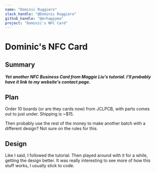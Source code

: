 ```yaml
---
name: "Dominic Ruggiero"
slack_handle: "@Dominic Ruggiero"
github_handle: "@mrhappyma"
project: "Dominic's NFC Card"
---
```


# Dominic's NFC Card

## Summary

##### Yet another NFC Business Card from Maggie Liu's tutorial. I'll probably have it link to my website's contact page.

## Plan

Order 10 boards (or are they cards now) from JCLPCB, with parts comes out to just under. Shipping is ~$15.

Then probably use the rest of the money to make another batch with a different design? Not sure on the rules for this.

## Design

Like I said, I followed the tutorial. Then played around with it for a while, getting the design better. It was really interesting to see more of how this stuff works, I usually stick to code.
